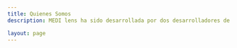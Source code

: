 ```yaml
---
title: Quienes Somos
description: MEDI lens ha sido desarrollada por dos desarrolladores de Almería, conócenos un poco más :)

layout: page
---
```


<script setup>
import {
  VPTeamPage,
  VPTeamPageTitle,
  VPTeamMembers
} from 'vitepress/theme'

const members = [
  {
    avatar: 'https://avatars.githubusercontent.com/u/9118664',
    name: 'Paul Guillamón Thiéry',
    title: 'Creador',
    // desc: 'Lorem ipsum dolor sit amet',
    links: [
      { icon: 'github', link: 'https://github.com/Qu4k3' },
      { icon: 'vitepress', link: 'https://qu4k3.com' },
      { icon: {
          svg: '<svg xmlns="http://www.w3.org/2000/svg" width="36" height="36" fill="#000000" viewBox="0 0 256 256"><path d="M216,24H40A16,16,0,0,0,24,40V216a16,16,0,0,0,16,16H216a16,16,0,0,0,16-16V40A16,16,0,0,0,216,24ZM96,176a8,8,0,0,1-16,0V112a8,8,0,0,1,16,0ZM88,96a12,12,0,1,1,12-12A12,12,0,0,1,88,96Zm96,80a8,8,0,0,1-16,0V140a20,20,0,0,0-40,0v36a8,8,0,0,1-16,0V112a8,8,0,0,1,15.79-1.78A36,36,0,0,1,184,140Z"></path></svg>'
        },
        link: 'https://www.linkedin.com/in/paulguillamon'
      }
    ]
  },
    {
    avatar: 'https://avatars.githubusercontent.com/u/20914374',
    name: 'Jose Sánchez Fuentes',
    title: 'Creador',
    // desc: 'Lorem ipsum dolor sit amet',
    links: [
      { icon: 'github', link: 'https://github.com/crimson3d' },
      { icon: {
          svg: '<svg xmlns="http://www.w3.org/2000/svg" width="36" height="36" fill="#000000" viewBox="0 0 256 256"><path d="M216,24H40A16,16,0,0,0,24,40V216a16,16,0,0,0,16,16H216a16,16,0,0,0,16-16V40A16,16,0,0,0,216,24ZM96,176a8,8,0,0,1-16,0V112a8,8,0,0,1,16,0ZM88,96a12,12,0,1,1,12-12A12,12,0,0,1,88,96Zm96,80a8,8,0,0,1-16,0V140a20,20,0,0,0-40,0v36a8,8,0,0,1-16,0V112a8,8,0,0,1,15.79-1.78A36,36,0,0,1,184,140Z"></path></svg>'
        },
        link: 'https://www.linkedin.com/in/josé-antonio-sánchez-fuentes-560859231/'
      }
    ]
  }
]
</script>

<VPTeamPage>
  <VPTeamPageTitle>
    <template #title>
      El Equipo
    </template>
    <template #lead>
      <span class="logo-colored">MEDI lens</span>  ha sido creada por dos desarrolladores de Almería 🍅, con la misión de ofrecer una herramienta nativa, intuitiva y de utilidad pública, basada en datos oficiales de la AEMPS (Agencia Española de Medicamentos y Productos Sanitarios).<br/><br/>
Nuestro objetivo es facilitar el acceso a información sanitaria fiable, clara y accesible para todos.
    </template>
  </VPTeamPageTitle>
  <VPTeamMembers :members />
</VPTeamPage>
